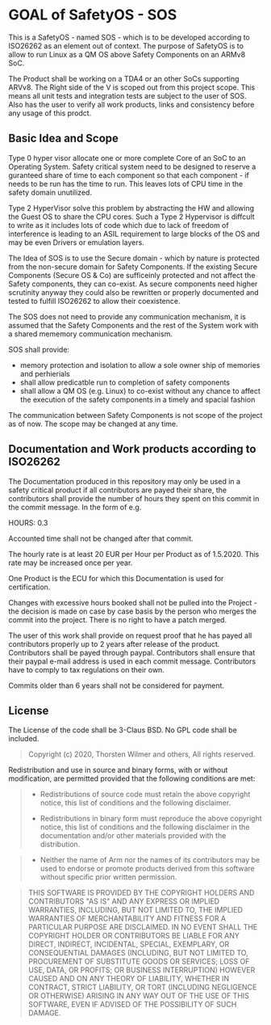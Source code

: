 # GOAL of SafetyOS - SOS

This is a SafetyOS  - named SOS - which is to be developed according to ISO26262 as an element out of context. 
The purpose of SafetyOS is to allow to run Linux as a QM OS above Safety Components on an ARMv8 SoC.

The Product shall be working on a TDA4 or an other SoCs supporting ARVv8. 
The Right side of the V is scoped out from this project scope. This means all unit tests
and integration tests are subject to the user of SOS. Also has the user to verify all work 
products, links and consistency before any usage of this prodct.

## Basic Idea and Scope

Type 0 hyper visor allocate one or more  complete Core of an SoC to an Operating System. 
Safety critical system need to be designed to reserve a guranteed share of time to each component
so that each component - if needs to be run has the time to run. This leaves lots of CPU time in the
safety domain unutilized.

Type 2 HyperVisor solve this problem by abstracting the HW and allowing the Guest OS to share the CPU cores. Such a Type 2 Hypervisor is diffcult to write as it includes lots of code which due to lack of freedom of interference is leading to an ASIL requirement to large blocks of the OS and may be even Drivers or emulation layers.

The Idea of SOS is to use the Secure domain  - which by nature is protected from the non-secure domain for Safety Components. If the existing Secure Components (Secure OS & Co) are sufficeinly protected and not affect the Safety components, they can co-exist. As secure components need higher scrutinity anyway they could also be rewritten or properly documented and tested to fulfill ISO26262 to allow their coexistence.

The SOS does not need to provide any communication mechanism, it is assumed that the Safety Components and the rest of the System work with a shared mememory communication mechanism. 

SOS shall provide:
* memory protection and isolation to allow a sole owner ship of memories and perhierials 
* shall allow predicatble run to completion of safety components
* shall allow a QM OS  (e.g. Linux) to co-exist without any chance to affect the execution of the safety components in a timely and spacial fashion


The communication between Safety Components is not scope of the project as of now. The scope may be changed at any time. 


## Documentation and Work products according to ISO26262

The Documentation produced in this repository may only be used in a safety critical product if all contributors are payed
their share, the contributors shall provide the number of hours they spent on this commit in the
commit message.  In the form of e.g. 

HOURS: 0.3

Accounted time shall not be changed after that commit.

The hourly rate is at least 20 EUR per Hour per  Product as of 1.5.2020. This rate may be increased once per year.

One Product is the ECU for which this Documentation is used for certification.

Changes with excessive hours booked shall not be pulled into the Project - the decision is made on case by case basis by the person who merges the commit into the project.  There is no right to have a patch merged.

The user of this work shall provide on request proof that he has payed all contributors properly up to 2 years after release of the product. Contributors shall be payed through paypal. Contributors shall ensure that their paypal e-mail address is used in each commit message. Contributors have to comply to tax regulations on their own.

Commits older than 6 years shall not be considered for payment.


## License

The License of the code  shall be 3-Claus BSD. No GPL code shall be included. 


> Copyright (c) 2020, Thorsten Wilmer and others, All rights reserved.
>
Redistribution and use in source and binary forms, with or without modification,
are permitted provided that the following conditions are met:
>
>-  Redistributions of source code must retain the above copyright notice, this
list of conditions and the following disclaimer.
>
>-  Redistributions in binary form must reproduce the above copyright notice,
this list of conditions and the following disclaimer in the documentation
and/or other materials provided with the distribution.

> -  Neither the name of Arm nor the names of its contributors may be used to
endorse or promote products derived from this software without specific
prior written permission.

> THIS SOFTWARE IS PROVIDED BY THE COPYRIGHT HOLDERS AND CONTRIBUTORS "AS IS" AND
ANY EXPRESS OR IMPLIED WARRANTIES, INCLUDING, BUT NOT LIMITED TO, THE IMPLIED
WARRANTIES OF MERCHANTABILITY AND FITNESS FOR A PARTICULAR PURPOSE ARE
DISCLAIMED. IN NO EVENT SHALL THE COPYRIGHT HOLDER OR CONTRIBUTORS BE LIABLE FOR
ANY DIRECT, INDIRECT, INCIDENTAL, SPECIAL, EXEMPLARY, OR CONSEQUENTIAL DAMAGES
(INCLUDING, BUT NOT LIMITED TO, PROCUREMENT OF SUBSTITUTE GOODS OR SERVICES;
LOSS OF USE, DATA, OR PROFITS; OR BUSINESS INTERRUPTION) HOWEVER CAUSED AND ON
ANY THEORY OF LIABILITY, WHETHER IN CONTRACT, STRICT LIABILITY, OR TORT
(INCLUDING NEGLIGENCE OR OTHERWISE) ARISING IN ANY WAY OUT OF THE USE OF THIS
SOFTWARE, EVEN IF ADVISED OF THE POSSIBILITY OF SUCH DAMAGE.


